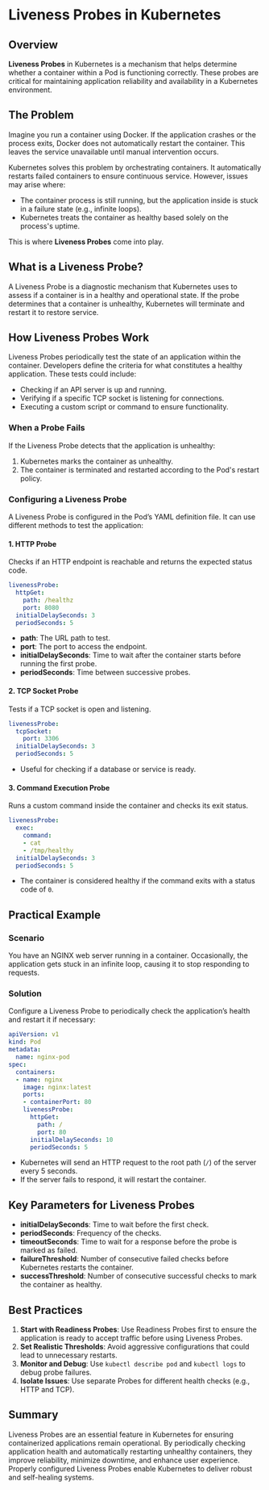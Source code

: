 # Liveness Probes in Kubernetes

## Overview
**Liveness Probes** in Kubernetes is a mechanism that helps determine whether a container within a Pod is functioning correctly. These probes are critical for maintaining application reliability and availability in a Kubernetes environment.

## The Problem
Imagine you run a container using Docker. If the application crashes or the process exits, Docker does not automatically restart the container. This leaves the service unavailable until manual intervention occurs.

Kubernetes solves this problem by orchestrating containers. It automatically restarts failed containers to ensure continuous service. However, issues may arise where:
- The container process is still running, but the application inside is stuck in a failure state (e.g., infinite loops).
- Kubernetes treats the container as healthy based solely on the process's uptime.

This is where **Liveness Probes** come into play.

## What is a Liveness Probe?
A Liveness Probe is a diagnostic mechanism that Kubernetes uses to assess if a container is in a healthy and operational state. If the probe determines that a container is unhealthy, Kubernetes will terminate and restart it to restore service.

## How Liveness Probes Work
Liveness Probes periodically test the state of an application within the container. Developers define the criteria for what constitutes a healthy application. These tests could include:
- Checking if an API server is up and running.
- Verifying if a specific TCP socket is listening for connections.
- Executing a custom script or command to ensure functionality.

### When a Probe Fails
If the Liveness Probe detects that the application is unhealthy:
1. Kubernetes marks the container as unhealthy.
2. The container is terminated and restarted according to the Pod's restart policy.

### Configuring a Liveness Probe
A Liveness Probe is configured in the Pod’s YAML definition file. It can use different methods to test the application:

#### 1. **HTTP Probe**
Checks if an HTTP endpoint is reachable and returns the expected status code.
```yaml
livenessProbe:
  httpGet:
    path: /healthz
    port: 8080
  initialDelaySeconds: 3
  periodSeconds: 5
```
- **path**: The URL path to test.
- **port**: The port to access the endpoint.
- **initialDelaySeconds**: Time to wait after the container starts before running the first probe.
- **periodSeconds**: Time between successive probes.

#### 2. **TCP Socket Probe**
Tests if a TCP socket is open and listening.
```yaml
livenessProbe:
  tcpSocket:
    port: 3306
  initialDelaySeconds: 3
  periodSeconds: 5
```
- Useful for checking if a database or service is ready.

#### 3. **Command Execution Probe**
Runs a custom command inside the container and checks its exit status.
```yaml
livenessProbe:
  exec:
    command:
    - cat
    - /tmp/healthy
  initialDelaySeconds: 3
  periodSeconds: 5
```
- The container is considered healthy if the command exits with a status code of `0`.

## Practical Example
### Scenario
You have an NGINX web server running in a container. Occasionally, the application gets stuck in an infinite loop, causing it to stop responding to requests.

### Solution
Configure a Liveness Probe to periodically check the application’s health and restart it if necessary:

```yaml
apiVersion: v1
kind: Pod
metadata:
  name: nginx-pod
spec:
  containers:
  - name: nginx
    image: nginx:latest
    ports:
    - containerPort: 80
    livenessProbe:
      httpGet:
        path: /
        port: 80
      initialDelaySeconds: 10
      periodSeconds: 5
```
- Kubernetes will send an HTTP request to the root path (`/`) of the server every 5 seconds.
- If the server fails to respond, it will restart the container.

## Key Parameters for Liveness Probes
- **initialDelaySeconds**: Time to wait before the first check.
- **periodSeconds**: Frequency of the checks.
- **timeoutSeconds**: Time to wait for a response before the probe is marked as failed.
- **failureThreshold**: Number of consecutive failed checks before Kubernetes restarts the container.
- **successThreshold**: Number of consecutive successful checks to mark the container as healthy.

## Best Practices
1. **Start with Readiness Probes**: Use Readiness Probes first to ensure the application is ready to accept traffic before using Liveness Probes.
2. **Set Realistic Thresholds**: Avoid aggressive configurations that could lead to unnecessary restarts.
3. **Monitor and Debug**: Use `kubectl describe pod` and `kubectl logs` to debug probe failures.
4. **Isolate Issues**: Use separate Probes for different health checks (e.g., HTTP and TCP).

## Summary
Liveness Probes are an essential feature in Kubernetes for ensuring containerized applications remain operational. By periodically checking application health and automatically restarting unhealthy containers, they improve reliability, minimize downtime, and enhance user experience. Properly configured Liveness Probes enable Kubernetes to deliver robust and self-healing systems.

